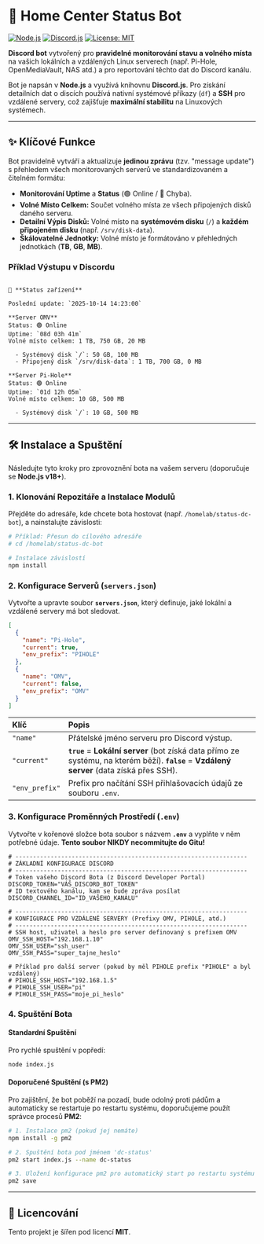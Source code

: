 # 📡 Home Center Status Bot

[![Node.js](https://img.shields.io/badge/Node.js-v18+-339933?logo=nodedotjs&logoColor=white)](https://nodejs.org/)
[![Discord.js](https://img.shields.io/badge/Discord.js-Latest-5865F2?logo=discord&logoColor=white)](https://discord.js.org/)
[![License: MIT](https://img.shields.io/badge/License-MIT-yellow.svg)](https://opensource.org/licenses/MIT)

**Discord bot** vytvořený pro **pravidelné monitorování stavu a volného místa** na vašich lokálních a vzdálených Linux serverech (např. Pi-Hole, OpenMediaVault, NAS atd.) a pro reportování těchto dat do Discord kanálu.

Bot je napsán v **Node.js** a využívá knihovnu **Discord.js**. Pro získání detailních dat o discích používá nativní systémové příkazy (`df`) a **SSH** pro vzdálené servery, což zajišťuje **maximální stabilitu** na Linuxových systémech.

---

## ✨ Klíčové Funkce

Bot pravidelně vytváří a aktualizuje **jedinou zprávu** (tzv. "message update") s přehledem všech monitorovaných serverů ve standardizovaném a čitelném formátu:

* **Monitorování Uptime** a **Status** (🟢 Online / 🔴 Chyba).
* **Volné Místo Celkem:** Součet volného místa ze všech připojených disků daného serveru.
* **Detailní Výpis Disků:** Volné místo na **systémovém disku** (`/`) a **každém připojeném disku** (např. `/srv/disk-data`).
* **Škálovatelné Jednotky:** Volné místo je formátováno v přehledných jednotkách (**TB**, **GB**, **MB**).

### Příklad Výstupu v Discordu

```

📡 **Status zařízení**

Poslední update: `2025-10-14 14:23:00`

**Server OMV**
Status: 🟢 Online
Uptime: `08d 03h 41m`
Volné místo celkem: 1 TB, 750 GB, 20 MB

  - Systémový disk `/`: 50 GB, 100 MB
  - Připojený disk `/srv/disk-data`: 1 TB, 700 GB, 0 MB

**Server Pi-Hole**
Status: 🟢 Online
Uptime: `01d 12h 05m`
Volné místo celkem: 10 GB, 500 MB

  - Systémový disk `/`: 10 GB, 500 MB

````

---

## 🛠️ Instalace a Spuštění

Následujte tyto kroky pro zprovoznění bota na vašem serveru (doporučuje se **Node.js v18+**).

### 1. Klonování Repozitáře a Instalace Modulů

Přejděte do adresáře, kde chcete bota hostovat (např. `/homelab/status-dc-bot`), a nainstalujte závislosti:

```bash
# Příklad: Přesun do cílového adresáře
# cd /homelab/status-dc-bot

# Instalace závislostí
npm install
```

### 2. Konfigurace Serverů (`servers.json`)

Vytvořte a upravte soubor **`servers.json`**, který definuje, jaké lokální a vzdálené servery má bot sledovat.

```json
[
  {
    "name": "Pi-Hole",
    "current": true,
    "env_prefix": "PIHOLE" 
  },
  {
    "name": "OMV",
    "current": false,
    "env_prefix": "OMV" 
  }
]
```

| Klíč | Popis |
| :--- | :--- |
| `"name"` | Přátelské jméno serveru pro Discord výstup. |
| `"current"` | **`true`** = **Lokální server** (bot získá data přímo ze systému, na kterém běží). **`false`** = **Vzdálený server** (data získá přes SSH). |
| `"env_prefix"`| Prefix pro načítání SSH přihlašovacích údajů ze souboru `.env`. |

### 3. Konfigurace Proměnných Prostředí (`.env`)

Vytvořte v kořenové složce bota soubor s názvem **`.env`** a vyplňte v něm potřebné údaje. **Tento soubor NIKDY necommitujte do Gitu!**

```dotenv
# ------------------------------------------------------------------
# ZÁKLADNÍ KONFIGURACE DISCORD
# ------------------------------------------------------------------
# Token vašeho Discord Bota (z Discord Developer Portal)
DISCORD_TOKEN="VÁŠ_DISCORD_BOT_TOKEN"
# ID textového kanálu, kam se bude zpráva posílat
DISCORD_CHANNEL_ID="ID_VAŠEHO_KANÁLU"

# ------------------------------------------------------------------
# KONFIGURACE PRO VZDÁLENÉ SERVERY (Prefixy OMV, PIHOLE, atd.)
# ------------------------------------------------------------------
# SSH host, uživatel a heslo pro server definovaný s prefixem OMV
OMV_SSH_HOST="192.168.1.10"
OMV_SSH_USER="ssh_user"
OMV_SSH_PASS="super_tajne_heslo"

# Příklad pro další server (pokud by měl PIHOLE prefix "PIHOLE" a byl vzdálený)
# PIHOLE_SSH_HOST="192.168.1.5"
# PIHOLE_SSH_USER="pi"
# PIHOLE_SSH_PASS="moje_pi_heslo"
```

### 4. Spuštění Bota

#### Standardní Spuštění

Pro rychlé spuštění v popředí:

```bash
node index.js
```

#### Doporučené Spuštění (s PM2)

Pro zajištění, že bot poběží na pozadí, bude odolný proti pádům a automaticky se restartuje po restartu systému, doporučujeme použít správce procesů **PM2**:

```bash
# 1. Instalace pm2 (pokud jej nemáte)
npm install -g pm2

# 2. Spuštění bota pod jménem 'dc-status'
pm2 start index.js --name dc-status

# 3. Uložení konfigurace pm2 pro automatický start po restartu systému
pm2 save
```

---

## 📄 Licencování

Tento projekt je šířen pod licencí **MIT**.
```
